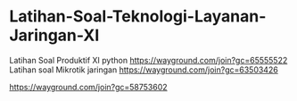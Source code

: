 # Latihan-Soal-Teknologi-Layanan-Jaringan-XI
Latihan Soal Produktif XI python
https://wayground.com/join?gc=65555522
Latihan soal Mikrotik jaringan
https://wayground.com/join?gc=63503426

https://wayground.com/join?gc=58753602
